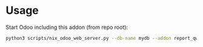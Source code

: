 # Usage

Start Odoo including this addon (from repo root):

```bash
python3 scripts/nix_odoo_web_server.py --db-name mydb --addon report_qweb_decimal_place
```
